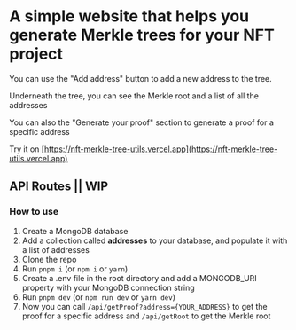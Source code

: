 # A simple website that helps you generate Merkle trees for your NFT project

You can use the "Add address" button to add a new address to the tree.

Underneath the tree, you can see the Merkle root and a list of all the addresses

You can also the "Generate your proof" section to generate a proof for a specific address

Try it on [https://nft-merkle-tree-utils.vercel.app](https://nft-merkle-tree-utils.vercel.app)

## API Routes || WIP

### How to use

1. Create a MongoDB database
2. Add a collection called **addresses** to your database, and populate it with a list of addresses
3. Clone the repo
4. Run `pnpm i` (or `npm i` or `yarn`)
5. Create a .env file in the root directory and add a MONGODB_URI property with your MongoDB connection string
6. Run `pnpm dev` (or `npm run dev` or `yarn dev`)
7. Now you can call `/api/getProof?address={YOUR_ADDRESS}` to get the proof for a specific address and `/api/getRoot` to get the Merkle root
